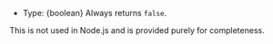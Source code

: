 <!-- YAML
added: v14.5.0
-->

* Type: {boolean} Always returns `false`.

This is not used in Node.js and is provided purely for completeness.

